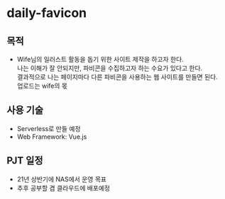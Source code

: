 # daily-favicon

## 목적
- Wife님의 일러스트 활동을 돕기 위한 사이트 제작을 하고자 한다.  
나는 이해가 잘 안되지만, 파비콘을 수집하고자 하는 수요가 있다고 한다.  
결과적으로 나는 페이지마다 다른 파비콘을 사용하는 웹 사이트를 만들면 된다.  
업로드는 wife의 몫

## 사용 기술
- Serverless로 만들 예정
- Web Framework: Vue.js

## PJT 일정
- 21년 상반기에 NAS에서 운영 목표
- 추후 공부할 겸 클라우드에 배포예정
